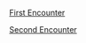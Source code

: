 [First Encounter](https://store.steampowered.com/app/41000/Serious_Sam_HD_The_First_Encounter/)

[Second Encounter](https://store.steampowered.com/app/41014/Serious_Sam_HD_The_Second_Encounter/)